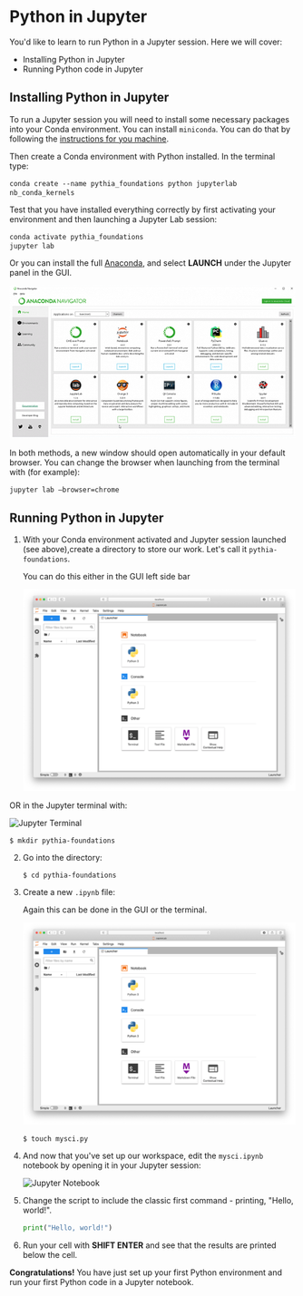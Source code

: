# Python in Jupyter

You'd like to learn to run Python in a Jupyter session. Here we will cover:

- Installing Python in Jupyter
- Running Python code in Jupyter

## Installing Python in Jupyter

To run a Jupyter session you will need to install some necessary packages into your Conda environment.
You can install `miniconda`. You can do that by following the [instructions for you machine](https://docs.conda.io/en/latest/miniconda.html).

Then create a Conda environment with Python installed. In the terminal type:

```
conda create --name pythia_foundations python jupyterlab nb_conda_kernels
```

Test that you have installed everything correctly by first activating your environment and then launching a Jupyter Lab session:

```
conda activate pythia_foundations
jupyter lab
```

Or you can install the full [Anaconda](https://www.anaconda.com/products/individual), and select **LAUNCH** under the Jupyter panel in the GUI.

![Anaconda Navigator](../images/Anaconda.png)

In both methods, a new window should open automatically in your default browser. You can change the browser when launching from the terminal with (for example):

```
jupyter lab —browser=chrome
```

## Running Python in Jupyter

1. With your Conda environment activated and Jupyter session launched (see above),create a directory to store our work. Let's call it `pythia-foundations`.

   You can do this either in the GUI left side bar

   ![Jupyter GUI](../images/jupyter_gui.png)

OR in the Jupyter terminal with:

![Jupyter Terminal](../images/jupyter_terminal.png)

```
$ mkdir pythia-foundations
```

2. Go into the directory:

   ```
   $ cd pythia-foundations
   ```

3. Create a new `.ipynb` file:

   Again this can be done in the GUI or the terminal.

   ![Jupyter GUI](../images/jupyter_gui.png)

   ```
   $ touch mysci.py
   ```

4. And now that you've set up our workspace, edit the `mysci.ipynb` notebook by opening it in your Jupyter session:

   ![Jupyter Notebook](../images/jupyter_notebook.png)

5. Change the script to include the classic first command - printing, "Hello, world!".

   ```python
   print("Hello, world!")
   ```

6. Run your cell with **SHIFT ENTER** and see that the results are printed below the cell.

**Congratulations!** You have just set up your first Python environment and run your first Python code in a Jupyter notebook.
